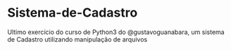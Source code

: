 # Sistema-de-Cadastro

Ultimo exercício do curso de Python3 do @gustavoguanabara, um sistema de Cadastro utilizando manipulação de arquivos
